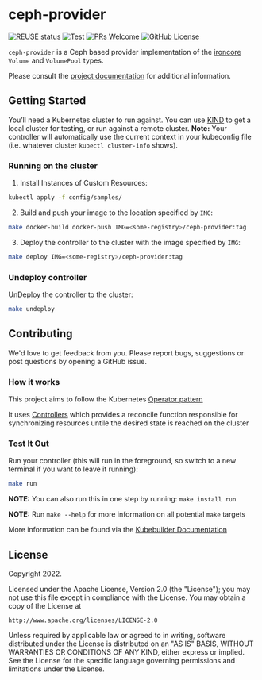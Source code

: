 # ceph-provider

[![REUSE status](https://api.reuse.software/badge/github.com/ironcore-dev/ceph-provider)](https://api.reuse.software/info/github.com/ironcore-dev/ceph-provider)
[![Test](https://github.com/ironcore-dev/ceph-provider/actions/workflows/test.yml/badge.svg)](https://github.com/ironcore-dev/ceph-provider/actions/workflows/test.yml)
[![PRs Welcome](https://img.shields.io/badge/PRs-welcome-brightgreen.svg?style=flat-square)](https://makeapullrequest.com)
[![GitHub License](https://img.shields.io/static/v1?label=License&message=Apache-2.0&color=blue&style=flat-square)](LICENSE)

`ceph-provider` is a Ceph based provider implementation of the [ironcore](https://github.com/ironcore-dev/ironcore) `Volume` 
and `VolumePool` types.

Please consult the [project documentation](https://onmetal.github.io/ceph-provider/) for additional information.

## Getting Started
You’ll need a Kubernetes cluster to run against. You can use [KIND](https://sigs.k8s.io/kind) to get a local cluster for testing, or run against a remote cluster.
**Note:** Your controller will automatically use the current context in your kubeconfig file (i.e. whatever cluster `kubectl cluster-info` shows).

### Running on the cluster
1. Install Instances of Custom Resources:

```sh
kubectl apply -f config/samples/
```

2. Build and push your image to the location specified by `IMG`:
	
```sh
make docker-build docker-push IMG=<some-registry>/ceph-provider:tag
```
	
3. Deploy the controller to the cluster with the image specified by `IMG`:

```sh
make deploy IMG=<some-registry>/ceph-provider:tag
```

### Undeploy controller
UnDeploy the controller to the cluster:

```sh
make undeploy
```

## Contributing

We'd love to get feedback from you. Please report bugs, suggestions or post questions by opening a GitHub issue.

### How it works
This project aims to follow the Kubernetes [Operator pattern](https://kubernetes.io/docs/concepts/extend-kubernetes/operator/)

It uses [Controllers](https://kubernetes.io/docs/concepts/architecture/controller/) 
which provides a reconcile function responsible for synchronizing resources untile the desired state is reached on the cluster 

### Test It Out

Run your controller (this will run in the foreground, so switch to a new terminal if you want to leave it running):

```sh
make run
```

**NOTE:** You can also run this in one step by running: `make install run`

**NOTE:** Run `make --help` for more information on all potential `make` targets

More information can be found via the [Kubebuilder Documentation](https://book.kubebuilder.io/introduction.html)

## License

Copyright 2022.

Licensed under the Apache License, Version 2.0 (the "License");
you may not use this file except in compliance with the License.
You may obtain a copy of the License at

    http://www.apache.org/licenses/LICENSE-2.0

Unless required by applicable law or agreed to in writing, software
distributed under the License is distributed on an "AS IS" BASIS,
WITHOUT WARRANTIES OR CONDITIONS OF ANY KIND, either express or implied.
See the License for the specific language governing permissions and
limitations under the License.
